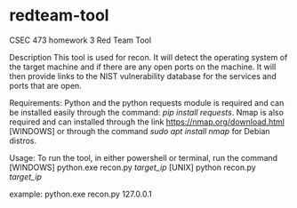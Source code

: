# redteam-tool
CSEC 473 homework 3 Red Team Tool

Description
This tool is used for recon. It will detect the operating system of the target machine and if there are any open ports on the machine. It will then provide links to the NIST vulnerability database for the services and ports that are open.

Requirements:
Python and the python requests module is required and can be installed easily through the command: _pip install requests_. Nmap is also required and can installed through the link https://nmap.org/download.html [WINDOWS] or through the command _sudo apt install nmap_ for Debian distros.

Usage:
To run the tool, in either powershell or terminal, run the command 
  [WINDOWS] python.exe recon.py _target_ip_
  [UNIX] python recon.py _target_ip_
  
  example: python.exe recon.py 127.0.0.1
